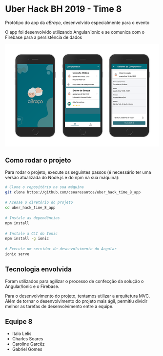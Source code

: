 # Uber Hack BH 2019 - Time 8

Protótipo do app da *aBraço*, desenvolvido especialmente para o evento

O app foi desenvolvido utilizando Angular/Ionic e se comunica com o Firebase para a persistência de dados

![Banner mostrando algumas views do app](/assets/banner.png)

## Como rodar o projeto

Para rodar o projeto, execute os seguintes passos (é necessário ter uma versão atualizada do Node.js e do npm na sua máquina):

```sh
# Clone o repositório na sua máquina
git clone https://github.com/csoaresantos/uber_hack_time_8_app

# Acesse o diretório do projeto
cd uber_hack_time_8_app

# Instale as dependências
npm install

# Instale a CLI do Ionic
npm install -g ionic

# Execute um servidor de desenvolvimento do Angular
ionic serve
```

## Tecnologia envolvida

Foram utilizados para agilizar o processo de confecção da solução o Angular/Ionic e o Firebase.

Para o desenvolvimento do projeto, tentamos utilizar a arquitetura MVC. Além de tornar o desenvolvimento do projeto mais ágil, permitiu dividir melhor as tarefas de desenvolvimento entre a equipe.

## Equipe 8

- Italo Lelis
- Charles Soares
- Caroline Garcêz
- Gabriel Gomes
